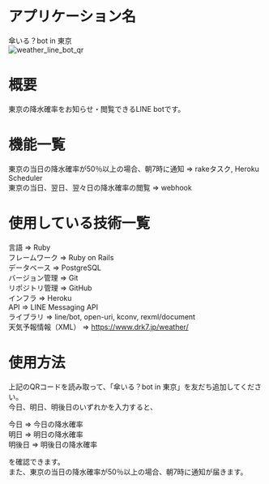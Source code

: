 # アプリケーション名  
傘いる？bot in 東京  
![weather_line_bot_qr](https://user-images.githubusercontent.com/48372923/56089239-ef238d00-5eca-11e9-87bc-eb7a35188193.png)  
  
# 概要  
東京の降水確率をお知らせ・閲覧できるLINE botです。
  
# 機能一覧  
東京の当日の降水確率が50％以上の場合、朝7時に通知 => rakeタスク, Heroku Scheduler  
東京の当日、翌日、翌々日の降水確率の閲覧 => webhook  

# 使用している技術一覧  
言語 => Ruby  
フレームワーク => Ruby on Rails  
データベース => PostgreSQL  
バージョン管理 => Git  
リポジトリ管理 => GitHub  
インフラ => Heroku  
API => LINE Messaging API  
ライブラリ => line/bot, open-uri, kconv, rexml/document  
天気予報情報（XML） => <https://www.drk7.jp/weather/>  
  
# 使用方法  
上記のQRコードを読み取って、「傘いる？bot in 東京」を友だち追加してください。  
今日、明日、明後日のいずれかを入力すると、  
  
 今日 => 今日の降水確率  
 明日 => 明日の降水確率  
 明後日 => 明後日の降水確率  
  
を確認できます。  
また、東京の当日の降水確率が50％以上の場合、朝7時に通知が届きます。

